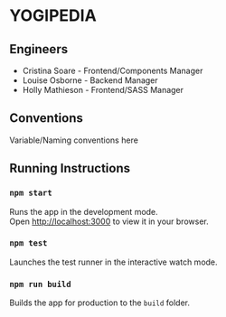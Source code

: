 # YOGIPEDIA

## Engineers

- Cristina Soare - Frontend/Components Manager
- Louise Osborne - Backend Manager
- Holly Mathieson - Frontend/SASS Manager

## Conventions
Variable/Naming conventions here

## Running Instructions

### `npm start`

Runs the app in the development mode.\
Open [http://localhost:3000](http://localhost:3000) to view it in your browser.

### `npm test`

Launches the test runner in the interactive watch mode.

### `npm run build`

Builds the app for production to the `build` folder.


